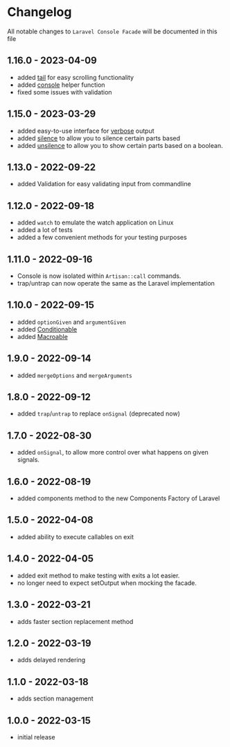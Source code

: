 # Changelog

All notable changes to `Laravel Console Facade` will be documented in this file

## 1.16.0 - 2023-04-09

- added [tail](README.md#tail) for easy scrolling functionality
- added [console](README.md#console-helper) helper function
- fixed some issues with validation

## 1.15.0 - 2023-03-29

- added easy-to-use interface for [verbose](README.md#verbosity) output
- added [silence](README.md#silence) to allow you to silence certain parts based
- added [unsilence](README.md#unsilence) to allow you to show certain parts based
  on a boolean.

## 1.13.0 - 2022-09-22

- added Validation for easy validating input from commandline

## 1.12.0 - 2022-09-18

- added `watch` to emulate the watch application on Linux
- added a lot of tests
- added a few convenient methods for your testing purposes

## 1.11.0 - 2022-09-16

- Console is now isolated within `Artisan::call` commands.
- trap/untrap can now operate the same as the Laravel implementation

## 1.10.0 - 2022-09-15

- added `optionGiven` and `argumentGiven`
- added [Conditionable](https://laravel.com/api/master/Illuminate/Support/Traits/Conditionable.html)
- added [Macroable](https://laravel.com/api/master/Illuminate/Support/Traits/Macroable.html)

## 1.9.0 - 2022-09-14

- added `mergeOptions` and `mergeArguments`

## 1.8.0 - 2022-09-12

- added `trap`/`untrap` to replace `onSignal` (deprecated now)

## 1.7.0 - 2022-08-30

- added `onSignal`, to allow more control over what happens on given signals.

## 1.6.0 - 2022-08-19

- added components method to the new Components Factory of Laravel

## 1.5.0 - 2022-04-08

- added ability to execute callables on exit

## 1.4.0 - 2022-04-05

- added exit method to make testing with exits a lot easier.
- no longer need to expect setOutput when mocking the facade.

## 1.3.0 - 2022-03-21

- adds faster section replacement method

## 1.2.0 - 2022-03-19

- adds delayed rendering

## 1.1.0 - 2022-03-18

- adds section management

## 1.0.0 - 2022-03-15

- initial release

